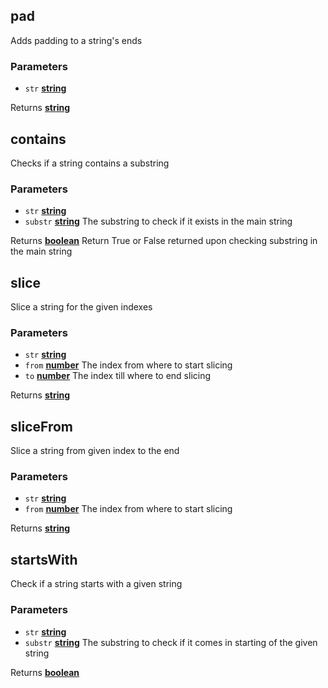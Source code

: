 <!-- Generated by documentation.js. Update this documentation by updating the source code. -->

## pad

Adds padding to a string's ends

### Parameters

- `str` **[string][1]**

Returns **[string][1]**

## contains

Checks if a string contains a substring

### Parameters

- `str` **[string][1]**
- `substr` **[string][1]** The substring to check if it exists in the main string

Returns **[boolean][2]** Return True or False returned upon checking substring in the main string

## slice

Slice a string for the given indexes

### Parameters

- `str` **[string][1]**
- `from` **[number][3]** The index from where to start slicing
- `to` **[number][3]** The index till where to end slicing

Returns **[string][1]**

## sliceFrom

Slice a string from given index to the end

### Parameters

- `str` **[string][1]**
- `from` **[number][3]** The index from where to start slicing

Returns **[string][1]**

## startsWith

Check if a string starts with a given string

### Parameters

- `str` **[string][1]**
- `substr` **[string][1]** The substring to check if it comes in starting of the given string

Returns **[boolean][2]**

[1]: https://developer.mozilla.org/docs/Web/JavaScript/Reference/Global_Objects/String
[2]: https://developer.mozilla.org/docs/Web/JavaScript/Reference/Global_Objects/Boolean
[3]: https://developer.mozilla.org/docs/Web/JavaScript/Reference/Global_Objects/Number
